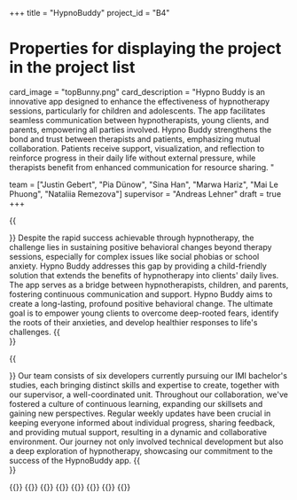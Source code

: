 +++
title = "HypnoBuddy"
project_id = "B4"

# Properties for displaying the project in the project list
card_image = "topBunny.png"
card_description = "Hypno Buddy is an innovative app designed to enhance the effectiveness of hypnotherapy sessions, particularly for children and adolescents. The app facilitates seamless communication between hypnotherapists, young clients, and parents, empowering all parties involved.  Hypno Buddy strengthens the bond and trust between therapists and patients, emphasizing mutual collaboration. Patients receive support, visualization, and reflection to reinforce progress in their daily life without external pressure, while therapists benefit from enhanced communication for resource sharing. "

team = ["Justin Gebert", "Pia Dünow", "Sina Han", "Marwa Hariz", "Mai Le Phuong", "Nataliia Remezova"]
supervisor = "Andreas Lehner"
draft = true
+++

{{<section title="Our Goal">}}
Despite the rapid success achievable through hypnotherapy, the challenge lies in sustaining positive behavioral changes beyond therapy sessions, especially for complex issues like social phobias or school anxiety. Hypno Buddy addresses this gap by providing a child-friendly solution that extends the benefits of hypnotherapy into clients' daily lives. The app serves as a bridge between hypnotherapists, children, and parents, fostering continuous communication and support. Hypno Buddy aims to create a long-lasting, profound positive behavioral change. The ultimate goal is to empower young clients to overcome deep-rooted fears, identify the roots of their anxieties, and develop healthier responses to life's challenges.
{{</section>}}



{{<section title="The team">}}
Our team consists of six developers currently pursuing our IMI bachelor's studies, each bringing distinct skills and expertise to create, together with our supervisor, a well-coordinated unit. Throughout our collaboration, we've fostered a culture of continuous learning, expanding our skillsets and gaining new perspectives. Regular weekly updates have been crucial in keeping everyone informed about individual progress, sharing feedback, and providing mutual support, resulting in a dynamic and collaborative environment. Our journey not only involved technical development but also a deep exploration of hypnotherapy, showcasing our commitment to the success of the HypnoBuddy app.
{{</section>}} 

{{<gallery>}}
{{<team-member image="cat.jpg" name="Justin Gebert">}}
{{<team-member image="cat.jpg" name="Pia Dünow">}}
{{<team-member image="sina.png" name="Sina Han">}}
{{<team-member image="cat.jpg" name="Marwa Hariz">}}
{{<team-member image="cat.jpg" name="Mai Le Phoung">}}
{{<team-member image="cat.jpg" name="Nataliia Remezova">}}
{{</gallery>}}

